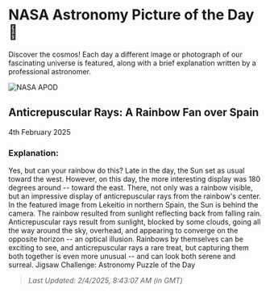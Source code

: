
  # NASA Astronomy Picture of the Day 🌌

  Discover the cosmos! Each day a different image or photograph of our fascinating universe is featured, along with a brief explanation written by a professional astronomer.

![NASA APOD](https://apod.nasa.gov/apod/image/2502/RainbowFan_Eiguren_3228.jpg)

## Anticrepuscular Rays: A Rainbow Fan over Spain

4th February 2025

### Explanation: 

Yes, but can your rainbow do this? Late in the day, the Sun set as usual toward the west. However, on this day, the more interesting display was 180 degrees around -- toward the east. There, not only was a rainbow visible, but an impressive display of anticrepuscular rays from the rainbow's center. In the featured image from Lekeitio in northern Spain, the Sun is behind the camera. The rainbow resulted from sunlight reflecting back from falling rain. Anticrepuscular rays result from sunlight, blocked by some clouds, going all the way around the sky, overhead, and appearing to converge on the opposite horizon -- an optical illusion.  Rainbows by themselves can be exciting to see, and anticrepuscular rays a rare treat, but capturing them both together is even more unusual -- and can look both serene and surreal.   Jigsaw Challenge: Astronomy Puzzle of the Day

> _Last Updated: 2/4/2025, 8:43:07 AM (in GMT)_

